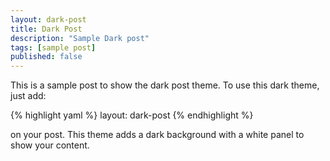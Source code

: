 ```yaml
---
layout: dark-post
title: Dark Post
description: "Sample Dark post"
tags: [sample post]
published: false
---
```


This is a sample post to show the dark post theme. To use this dark theme, just add:

{% highlight yaml %}
    layout: dark-post
{% endhighlight %}

on your post. This theme adds a dark background with a white panel to show your content.
